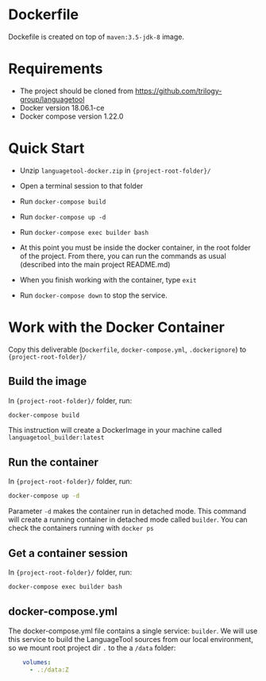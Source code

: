 # Dockerfile

Dockefile is created on top of `maven:3.5-jdk-8` image.

# Requirements

 - The project should be cloned from https://github.com/trilogy-group/languagetool
 - Docker version 18.06.1-ce
 - Docker compose version 1.22.0
  
# Quick Start

- Unzip `languagetool-docker.zip` in `{project-root-folder}/`
- Open a terminal session to that folder
- Run `docker-compose build`
- Run `docker-compose up -d`
- Run `docker-compose exec builder bash`
- At this point you must be inside the docker container, in the root folder of the project. From there, you can run the commands as usual (described into the main project README.md)
	
- When you finish working with the container, type `exit`
- Run `docker-compose down` to stop the service.

# Work with the Docker Container

Copy this deliverable (`Dockerfile`, `docker-compose.yml`, `.dockerignore`) to `{project-root-folder}/`

## Build the image

In `{project-root-folder}/` folder, run:

```bash
docker-compose build
```

This instruction will create a DockerImage in your machine called `languagetool_builder:latest`

## Run the container

In `{project-root-folder}/` folder, run:

```bash
docker-compose up -d
```

Parameter `-d` makes the container run in detached mode.
This command will create a running container in detached mode called `builder`.
You can check the containers running with `docker ps`

## Get a container session

In `{project-root-folder}/` folder, run:

```bash
docker-compose exec builder bash
```

## docker-compose.yml

The docker-compose.yml file contains a single service: `builder`.
We will use this service to build the LanguageTool sources from our local environment, so we mount root project dir `.` to the a `/data` folder:

```yaml
    volumes:
      - .:/data:Z
```
